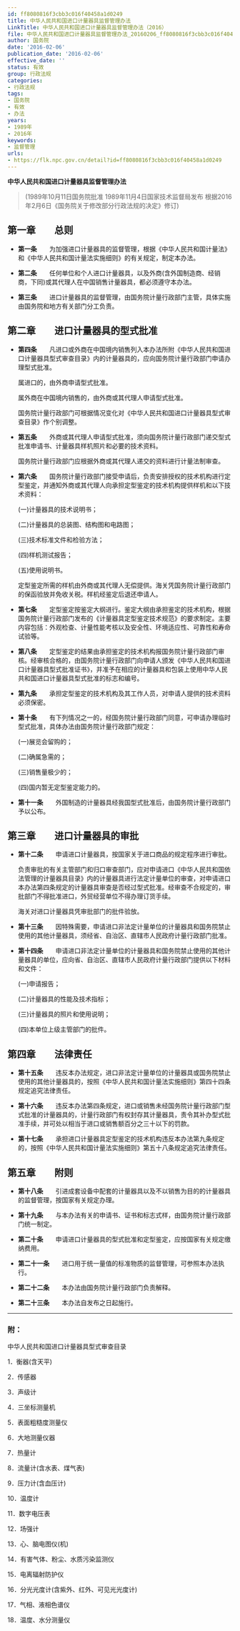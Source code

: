 ```yaml
---
id: ff8080816f3cbb3c016f40458a1d0249
title: 中华人民共和国进口计量器具监督管理办法
LinkTitle: 中华人民共和国进口计量器具监督管理办法（2016）
file: 中华人民共和国进口计量器具监督管理办法_20160206_ff8080816f3cbb3c016f40458a1d0249.docx
author: 国务院
date: '2016-02-06'
publication_date: '2016-02-06'
effective_date: ''
status: 有效
group: 行政法规
categories:
- 行政法规
tags:
- 国务院
- 有效
- 办法
years:
- 1989年
- 2016年
keywords:
- 监督管理
urls:
- https://flk.npc.gov.cn/detail?id=ff8080816f3cbb3c016f40458a1d0249
---
```


**中华人民共和国进口计量器具监督管理办法**

> (1989年10月11日国务院批准 1989年11月4日国家技术监督局发布 根据2016年2月6日《国务院关于修改部分行政法规的决定》修订)

## 第一章　　总则

- **第一条**　　为加强进口计量器具的监督管理，根据《中华人民共和国计量法》和《中华人民共和国计量法实施细则》的有关规定，制定本办法。

- **第二条**　　任何单位和个人进口计量器具，以及外商(含外国制造商、经销商，下同)或其代理人在中国销售计量器具，都必须遵守本办法。

- **第三条**　　进口计量器具的监督管理，由国务院计量行政部门主管，具体实施由国务院和地方有关部门分工负责。

## 第二章　　进口计量器具的型式批准

- **第四条**　　凡进口或外商在中国境内销售列入本办法所附《中华人民共和国进口计量器具型式审查目录》内的计量器具的，应向国务院计量行政部门申请办理型式批准。

  属进口的，由外商申请型式批准。

  属外商在中国境内销售的，由外商或其代理人申请型式批准。

  国务院计量行政部门可根据情况变化对《中华人民共和国进口计量器具型式审查目录》作个别调整。

- **第五条**　　外商或其代理人申请型式批准，须向国务院计量行政部门递交型式批准申请书、计量器具样机照片和必要的技术资料。

  国务院计量行政部门应根据外商或其代理人递交的资料进行计量法制审查。

- **第六条**　　国务院计量行政部门接受申请后，负责安排授权的技术机构进行定型鉴定，并通知外商或其代理人向承担定型鉴定的技术机构提供样机和以下技术资料：

  (一)计量器具的技术说明书；

  (二)计量器具的总装图、结构图和电路图；

  (三)技术标准文件和检验方法；

  (四)样机测试报告；

  (五)使用说明书。

  定型鉴定所需的样机由外商或其代理人无偿提供。海关凭国务院计量行政部门的保函验放并免收关税。样机经鉴定后退还申请人。

- **第七条**　　定型鉴定按鉴定大纲进行。鉴定大纲由承担鉴定的技术机构，根据国务院计量行政部门发布的《计量器具定型鉴定技术规范》的要求制定。主要内容包括：外观检查、计量性能考核以及安全性、环境适应性、可靠性和寿命试验等。

- **第八条**　　定型鉴定的结果由承担鉴定的技术机构报国务院计量行政部门审核。经审核合格的，由国务院计量行政部门向申请人颁发《中华人民共和国进口计量器具型式批准证书》，并准予在相应的计量器具和包装上使用中华人民共和国进口计量器具型式批准的标志和编号。

- **第九条**　　承担定型鉴定的技术机构及其工作人员，对申请人提供的技术资料必须保密。

- **第十条**　　有下列情况之一的，经国务院计量行政部门同意，可申请办理临时型式批准，具体办法由国务院计量行政部门规定：

  (一)展览会留购的；

  (二)确属急需的；

  (三)销售量极少的；

  (四)国内暂无定型鉴定能力的。

- **第十一条**　　外国制造的计量器具经我国型式批准后，由国务院计量行政部门予以公布。

## 第三章　　进口计量器具的审批

- **第十二条**　　申请进口计量器具，按国家关于进口商品的规定程序进行审批。

  负责审批的有关主管部门和归口审查部门，应对申请进口《中华人民共和国依法管理的计量器具目录》内的计量器具进行法定计量单位的审查，对申请进口本办法第四条规定的计量器具审查是否经过型式批准。经审查不合规定的，审批部门不得批准进口，外贸经营单位不得办理订货手续。

  海关对进口计量器具凭审批部门的批件验放。

- **第十三条**　　因特殊需要，申请进口非法定计量单位的计量器具和国务院禁止使用的其他计量器具，须经省、自治区、直辖市人民政府计量行政部门批准。

- **第十四条**　　申请进口非法定计量单位的计量器具和国务院禁止使用的其他计量器具的单位，应向省、自治区、直辖市人民政府计量行政部门提供以下材料和文件：

  (一)申请报告；

  (二)计量器具的性能及技术指标；

  (三)计量器具的照片和使用说明；

  (四)本单位上级主管部门的批件。

## 第四章　　法律责任

- **第十五条**　　违反本办法规定，进口非法定计量单位的计量器具或国务院禁止使用的其他计量器具的，按照《中华人民共和国计量法实施细则》第四十四条规定追究法律责任。

- **第十六条**　　违反本办法第四条规定，进口或销售未经国务院计量行政部门型式批准的计量器具的，计量行政部门有权封存其计量器具，责令其补办型式批准手续，并可处以相当于进口或销售额百分之三十以下的罚款。

- **第十七条**　　承担进口计量器具定型鉴定的技术机构违反本办法第九条规定的，按照《中华人民共和国计量法实施细则》第五十八条规定追究法律责任。

## 第五章　　附则

- **第十八条**　　引进成套设备中配套的计量器具以及不以销售为目的的计量器具的监督管理，按国家有关规定办理。

- **第十九条**　　与本办法有关的申请书、证书和标志式样，由国务院计量行政部门统一制定。

- **第二十条**　　申请进口计量器具的型式批准和定型鉴定，应按国家有关规定缴纳费用。

- **第二十一条**　　进口用于统一量值的标准物质的监督管理，可参照本办法执行。

- **第二十二条**　　本办法由国务院计量行政部门负责解释。

- **第二十三条**　　本办法自发布之日起施行。

---

### 附：

  中华人民共和国进口计量器具型式审查目录

  1．衡器(含天平)

  2．传感器

  3．声级计

  4．三坐标测量机

  5．表面粗糙度测量仪

  6．大地测量仪器

  7．热量计

  8．流量计(含水表、煤气表)

  9．压力计(含血压计)

  10．温度计

  11．数字电压表

  12．场强计

  13．心、脑电图仪(机)

  14．有害气体、粉尘、水质污染监测仪

  15．电离辐射防护仪

  16．分光光度计(含紫外、红外、可见光光度计)

  17．气相、液相色谱仪

  18．温度、水分测量仪
